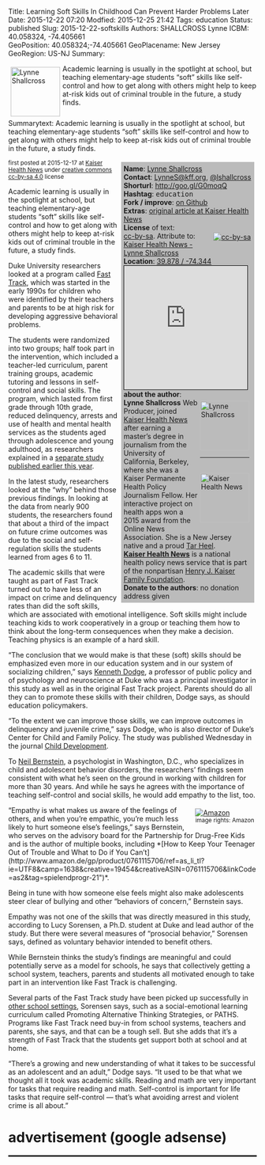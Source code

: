 Title:   Learning Soft Skills In Childhood Can Prevent Harder Problems Later
Date:    2015-12-22 07:20
Modfied: 2015-12-25 21:42
Tags:    education
Status: published 
Slug:    2015-12-22-softskills
Authors: SHALLCROSS Lynne
ICBM: 40.058324, -74.405661        
GeoPosition: 40.058324;-74.405661
GeoPlacename: New Jersey
GeoRegion:  US-NJ
Summary: <div style="float:left; margin:5px;"><img src="/images/authors/shallcross-100.jpg" alt="Lynne Shallcross" height="100"></div>Academic learning is usually in the spotlight at school, but teaching elementary-age students “soft” skills like self-control and how to get along with others might help to keep at-risk kids out of criminal trouble in the future, a study finds.<div style="clear:both;"></div>
Summarytext: Academic learning is usually in the spotlight at school, but teaching elementary-age students “soft” skills like self-control and how to get along with others might help to keep at-risk kids out of criminal trouble in the future, a study finds.

<div style="float:right; padding: 5px; margin: 5px; background-color: #bbbbbb; width:260px;"> 
<b>Name</b>: <a href="http://khn.org/news/author/lynne-shallcross/">Lynne Shallcross</a><br>
<b>Contact</b>: <a href="mailto:LynneS@kff.org">LynneS@kff.org</a>, <a href="http://twitter.com/lshallcross">@lshallcross</a><br>
<b>Shorturl</b>: <a href="http://goo.gl/G0moqQ">http://goo.gl/G0moqQ</a><br> 
<b>Hashtag</b>: <tt>education</tt><br>
<b>Fork / improve</b>: <a href="https://github.com/horstjens/internationalopenmagazine/blob/master/content/blog/2015-12-22-softskills.md">on Github</a><br>
<b>Extras</b>: <a href="http://khn.org/news/soft-social-skills-might-prevent-a-hard-knocks-life/">original article at Kaiser Health News</a><br> <!-- additional material, translations, video, audio etc you want to hint at -->
<b>License</b> of text:<br>
<div style="float:right;margin:2px;"><a href="https://creativecommons.org/licenses/by-sa/4.0/"><img src="http://internationalopenmagazine.org/images/ccbysa88x31.png" alt="cc-by-sa"></a></div><a href="https://creativecommons.org/licenses/by-sa/4.0/">cc-by-sa</a>. Attribute to: <a href="http://khn.org/news/soft-social-skills-might-prevent-a-hard-knocks-life/">Kaiser Health News - Lynne Shallcross</a><br>
<b>Location</b>: <a href="http://www.openstreetmap.org/#map=8/39.878/-74.344">39.878 / -74.344</a>
<iframe width="250" height="250" frameborder="0" scrolling="no" marginheight="0" marginwidth="0" src="http://www.openstreetmap.org/export/embed.html?bbox=-77.969970703125%2C37.97018468810549%2C-70.718994140625%2C41.73442939072102&amp;layer=mapnik" style="border: 1px solid black"></iframe><br>
<b>about the author</b>: <br><div style="float:right; padding:5px;"><a href="http://khn.org/news/author/lynne-shallcross/"><img src="/images/authors/shallcross-100.jpg" alt="Lynne Shallcross" width="100"></a><br><hr><br><a href="khn.org"><img src="/images/khn-logo1.png" alt="Kaiser Health News" width="100"></a></div><b>Lynne Shallcross</b> Web Producer, joined <a href="http://khn.or">Kaiser Health News</a> after earning a master’s degree in journalism from the University of California, Berkeley, where she was a Kaiser Permanente Health Policy Journalism Fellow. Her interactive project on health apps won a 2015 award from the Online News Association. She is a New Jersey native and a proud <a href="https://en.wikipedia.org/wiki/Tar_Heel">Tar Heel</a>.<br>
<b><a href="khn.org">Kaiser Health News</a></b> is a national health policy news service that is part of the nonpartisan <a hreF="http://kff.org/">Henry J. Kaiser Family Foundation</a>. 
<br><b>Donate to the authors</b>: no donation address given<br>
</div>

<small>first posted at 2015-12-17 at <a href="http://khn.org/news/soft-social-skills-might-prevent-a-hard-knocks-life/">Kaiser Health News</a> under <a href="https://creativecommons.org/licenses/by-sa/4.0/">creative commons cc-by-sa 4.0</a> license</a></small>

Academic learning is usually in the spotlight at school, but teaching elementary-age students “soft” skills like self-control and how to get along with others might help to keep at-risk kids out of criminal trouble in the future, a study finds.

Duke University researchers looked at a program called [Fast Track](http://www.fasttrackproject.org/), which was started in the early 1990s for children who were identified by their teachers and parents to be at high risk for developing aggressive behavioral problems.

The students were randomized into two groups; half took part in the intervention, which included a teacher-led curriculum, parent training groups, academic tutoring and lessons in self-control and social skills. The program, which lasted from first grade through 10th grade, reduced delinquency, arrests and use of health and mental health services as the students aged through adolescence and young adulthood, as researchers explained in a [separate study published earlier this year](http://ajp.psychiatryonline.org/doi/abs/10.1176/appi.ajp.2014.13060786).

In the latest study, researchers looked at the “why” behind those previous findings. In looking at the data from nearly 900 students, the researchers found that about a third of the impact on future crime outcomes was due to the social and self-regulation skills the students learned from ages 6 to 11.

The academic skills that were taught as part of Fast Track turned out to have less of an impact on crime and delinquency rates than did the soft skills, which are associated with emotional intelligence. Soft skills might include teaching kids to work cooperatively in a group or teaching them how to think about the long-term consequences when they make a decision. Teaching physics is an example of a hard skill.

“The conclusion that we would make is that these (soft) skills should be emphasized even more in our education system and in our system of socializing children,” says [Kenneth Dodge](https://sanford.duke.edu/people/faculty/dodge-kenneth), a professor of public policy and of psychology and neuroscience at Duke who was a principal investigator in this study as well as in the original Fast Track project. Parents should do all they can to promote these skills with their children, Dodge says, as should education policymakers.

“To the extent we can improve those skills, we can improve outcomes in delinquency and juvenile crime,” says Dodge, who is also director of Duke’s Center for Child and Family Policy. The study was published Wednesday in the journal [Child Development](http://onlinelibrary.wiley.com/doi/10.1111/cdev.12467/abstract).

To [Neil Bernstein](http://drneilbernstein.com/), a psychologist in Washington, D.C., who specializes in child and adolescent behavior disorders, the researchers’ findings seem consistent with what he’s seen on the ground in working with children for more than 30 years. And while he says he agrees with the importance of teaching self-control and social skills, he would add empathy to the list, too.

<div style="float:right; padding:5px">
<a rel="nofollow" href="http://www.amazon.de/gp/product/0761115706/ref=as_li_tl?ie=UTF8&camp=1638&creative=19454&creativeASIN=0761115706&linkCode=as2&tag=spielendprogr-21"><img alt="Amazon" border="0" src="http://ws-eu.amazon-adsystem.com/widgets/q?_encoding=UTF8&ASIN=0761115706&Format=_SL250_&ID=AsinImage&MarketPlace=DE&ServiceVersion=20070822&WS=1&tag=spielendprogr-21" ></a><img src="http://ir-de.amazon-adsystem.com/e/ir?t=spielendprogr-21&l=as2&o=3&a=0761115706" width="1" height="1" border="0" alt="Amazon" style="border:none !important; margin:0px !important;" /><br><small>image rights: Amazon</small></div>
“Empathy is what makes us aware of the feelings of others, and when you’re empathic, you’re much less likely to hurt someone else’s feelings,” says Bernstein, who serves on the advisory board for the Partnership for Drug-Free Kids and is the author of multiple books, including *[How to Keep Your Teenager Out of Trouble and What to Do if You Can’t](http://www.amazon.de/gp/product/0761115706/ref=as_li_tl?ie=UTF8&camp=1638&creative=19454&creativeASIN=0761115706&linkCode=as2&tag=spielendprogr-21")*.

Being in tune with how someone else feels might also make adolescents steer clear of bullying and other “behaviors of concern,” Bernstein says.

Empathy was not one of the skills that was directly measured in this study, according to Lucy Sorensen, a Ph.D. student at Duke and lead author of the study. But there were several measures of “prosocial behavior,” Sorensen says, defined as voluntary behavior intended to benefit others.

While Bernstein thinks the study’s findings are meaningful and could potentially serve as a model for schools, he says that collectively getting a school system, teachers, parents and students all motivated enough to take part in an intervention like Fast Track is challenging.

Several parts of the Fast Track study have been picked up successfully in [other school settings](http://www.npr.org/sections/ed/2014/12/31/356187871/why-emotional-literacy-may-be-as-important-as-learning-the-a-b-c-s), Sorensen says, such as a social-emotional learning curriculum called Promoting Alternative Thinking Strategies, or PATHS. Programs like Fast Track need buy-in from school systems, teachers and parents, she says, and that can be a tough sell. But she adds that it’s a strength of Fast Track that the students get support both at school and at home.

“There’s a growing and new understanding of what it takes to be successful as an adolescent and an adult,” Dodge says. “It used to be that what we thought all it took was academic skills. Reading and math are very important for tasks that require reading and math. Self-control is important for life tasks that require self-control — that’s what avoiding arrest and violent crime is all about.”




# advertisement (google adsense) 

<hr style="height: 3px;">

<script async src="//pagead2.googlesyndication.com/pagead/js/adsbygoogle.js"></script>
<!-- intopenmag-unten -->
<ins class="adsbygoogle"
     style="display:inline-block;width:728px;height:90px"
     data-ad-client="ca-pub-3535173094498375"
     data-ad-slot="7210184316"></ins>
<script>
(adsbygoogle = window.adsbygoogle || []).push({});
</script>

